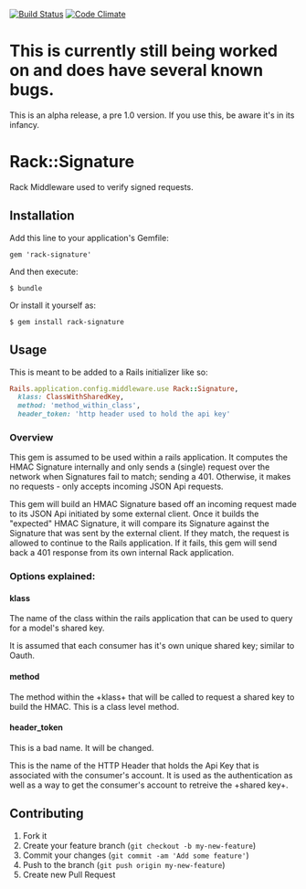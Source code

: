 [![Build Status](https://secure.travis-ci.org/revans/rack-signature.png)](https://travis-ci.org/revans/rack-signature)
[![Code Climate](https://codeclimate.com/badge.png)](https://codeclimate.com/github/revans/rack-signature)

# This is currently still being worked on and does have several known bugs.

This is an alpha release, a pre 1.0 version. If you use this, be aware it's in
its infancy.

# Rack::Signature

Rack Middleware used to verify signed requests.

## Installation

Add this line to your application's Gemfile:

    gem 'rack-signature'

And then execute:

    $ bundle

Or install it yourself as:

    $ gem install rack-signature

## Usage

This is meant to be added to a Rails initializer like so:

```ruby
Rails.application.config.middleware.use Rack::Signature,
  klass: ClassWithSharedKey,
  method: 'method_within_class',
  header_token: 'http header used to hold the api key'
```
### Overview

This gem is assumed to be used within a rails application. It computes the HMAC
Signature internally and only sends a (single) request over the network when
Signatures fail to match; sending a 401. Otherwise, it makes no requests - only
accepts incoming JSON Api requests.


This gem will build an HMAC Signature based off an incoming request made to its
JSON Api initiated by some external client. Once it builds the "expected" HMAC
Signature, it will compare its Signature against the Signature that was sent by
the external client. If they match, the request is allowed to continue to the
Rails application. If it fails, this gem will send back a 401 response from its
own internal Rack application.


### Options explained:

#### klass

The name of the class within the rails application that can be used to query for
a model's shared key.

It is assumed that each consumer has it's own unique shared key; similar to
Oauth.

#### method

The method within the +klass+ that will be called to request a shared key to
build the HMAC. This is a class level method.

#### header_token

This is a bad name. It will be changed.

This is the name of the HTTP Header that holds the Api Key that is associated
with the consumer's account. It is used as the authentication as well as a way
to get the consumer's account to retreive the +shared key+.


## Contributing

1. Fork it
2. Create your feature branch (`git checkout -b my-new-feature`)
3. Commit your changes (`git commit -am 'Add some feature'`)
4. Push to the branch (`git push origin my-new-feature`)
5. Create new Pull Request
